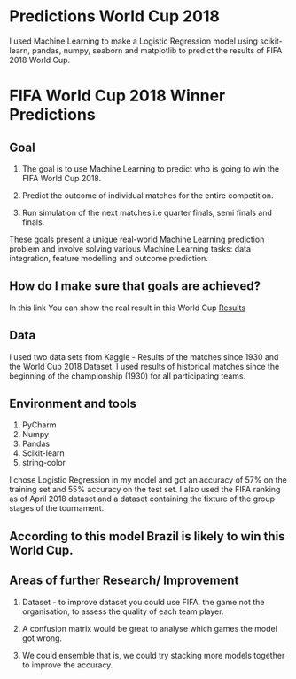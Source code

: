 # Predictions World Cup 2018
I used Machine Learning to make a Logistic Regression model using scikit-learn, pandas, numpy, seaborn and matplotlib to predict the results of FIFA 2018 World Cup.
# FIFA World Cup 2018 Winner Predictions

## Goal
1. The goal is to use Machine Learning to predict who is going to win the FIFA World Cup 2018.

2. Predict the outcome of individual matches for the entire competition.

3. Run simulation of the next matches i.e quarter finals, semi finals and finals.

These goals present a unique real-world Machine Learning prediction problem and involve solving various Machine Learning tasks: data integration, feature modelling and outcome prediction.

## How do I make sure that goals are achieved?

In  this link You can show the real result in this World Cup [Results](https://terrikon.com/en/worldcup-2018)

## Data

I used two data sets from Kaggle - Results of the matches since 1930 and the World Cup 2018 Dataset.
I used results of historical matches since the beginning of the championship (1930) for all participating teams.

## Environment and tools

1. PyCharm
2. Numpy
3. Pandas
4. Scikit-learn
5. string-color

I chose Logistic Regression in my model and got an accuracy of 57% on the training set and 55% accuracy on the test set. I also used the FIFA ranking as of April 2018 dataset and a dataset containing the fixture of the group stages of the tournament.

## According to this model Brazil is likely to win this World Cup.

## Areas of further Research/ Improvement

1. Dataset - to improve dataset you could use FIFA, the game not the organisation, to assess the quality of each team player.

2. A confusion matrix would be great to analyse which games the model got wrong.

3. We could ensemble that is, we could try stacking more models together to improve the accuracy.
